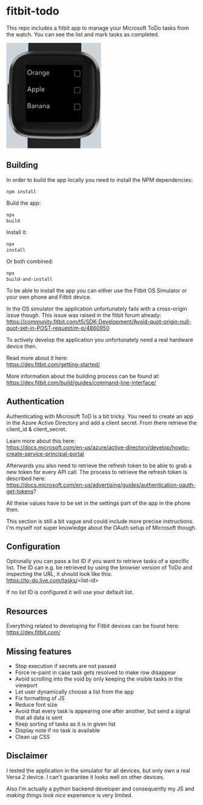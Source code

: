 fitbit-todo
===========

This repo includes a fitbit app to manage your Microsoft ToDo tasks from
the watch. You can see the list and mark tasks as completed.

<img src="static/fitbit-todo-on-watch.png" width="250" height="278" />

Building
--------

In order to build the app locally you need to install the NPM
dependencies:

    npm install

Build the app:

    npx
    build

Install it:

    npx
    install

Or both combined:

    npx
    build-and-install

To be able to install the app you can either use the Fitbit OS Simulator
or your own phone and Fitbit device.

In the OS simulator the application unfortunately fails with a cross-origin issue though.
This issue was raised in the fitbit forum already:  
<https://community.fitbit.com/t5/SDK-Development/Avoid-quot-origin-null-quot-set-in-POST-request/m-p/4860950>

To actively develop the application you unfortunately need a real hardware device then.

Read more about it here:  
<https://dev.fitbit.com/getting-started/>

More information about the building process can be found at:  
<https://dev.fitbit.com/build/guides/command-line-interface/>

Authentication
--------------

Authenticating with Microsoft ToD is a bit tricky. You need to create
an app in the Azure Active Directory and add a client secret. From there
retrieve the client\_id & client\_secret.

Learn more about this here:  
<https://docs.microsoft.com/en-us/azure/active-directory/develop/howto-create-service-principal-portal>

Afterwards you also need to retrieve the refresh token to be able to
grab a new token for every API call. The process to retrieve the refresh
token is described here:  
<https://docs.microsoft.com/en-us/advertising/guides/authentication-oauth-get-tokens>?

All these values have to be set in the settings part of the app in the
phone then.

This section is still a bit vague and could include more precise
instructions. I\'m myself not super knowledge about the OAuth setup of
Microsoft though.

Configuration
-------------

Optionally you can pass a list ID if you want to retrieve tasks of a
specific list. The ID can e.g. be retrieved by using the browser version
of ToDo and inspecting the URL, it should look like this:  
<https://to-do.live.com/tasks/>\<list-id\>

If no list ID is configured it will use your default list.

Resources
---------

Everything related to developing for Fitbit devices can be found here:  
<https://dev.fitbit.com/>

Missing features
----------------

-   Stop execution if secrets are not passed
-   Force re-paint in case task gets resolved to make row disappear
-   Avoid scrolling into the void by only keeping the visible tasks in
    the viewport
-   Let user dynamically choose a list from the app
-   Fix formatting of JS
-   Reduce font size
-   Avoid that every task is appearing one after another, but send a signal that all data is sent
-   Keep sorting of tasks as it is in given list
-   Display note if no task is available
-   Clean up CSS

Disclaimer
----------

I tested the application in the simulator for all devices, but only own
a real Versa 2 device. I can\'t guarantee it looks well on other
devices.

Also I\'m actually a python backend developer and consequently my JS and
*making things look nice* experience is very limited.
